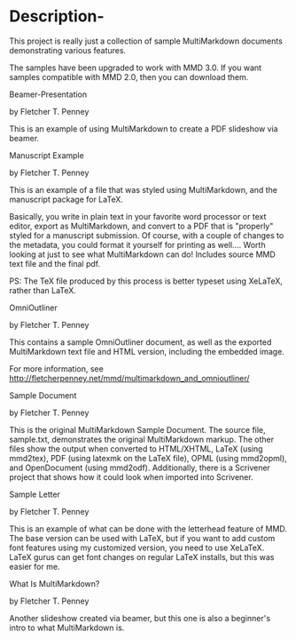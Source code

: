 # Description-
This project is really just a collection of sample MultiMarkdown documents demonstrating various features.

The samples have been upgraded to work with MMD 3.0. If you want samples compatible with MMD 2.0, then you can download them.

Beamer-Presentation

by Fletcher T. Penney

This is an example of using MultiMarkdown to create a PDF slideshow via beamer.

Manuscript Example

by Fletcher T. Penney

This is an example of a file that was styled using MultiMarkdown, and the manuscript package for LaTeX.

Basically, you write in plain text in your favorite word processor or text editor, export as MultiMarkdown, and convert to a PDF that is "properly" styled for a manuscript submission. Of course, with a couple of changes to the metadata, you could format it yourself for printing as well.... Worth looking at just to see what MultiMarkdown can do! Includes source MMD text file and the final pdf.

PS: The TeX file produced by this process is better typeset using XeLaTeX, rather than LaTeX.

OmniOutliner

by Fletcher T. Penney

This contains a sample OmniOutliner document, as well as the exported MultiMarkdown text file and HTML version, including the embedded image.

For more information, see http://fletcherpenney.net/mmd/multimarkdown_and_omnioutliner/

Sample Document

by Fletcher T. Penney

This is the original MultiMarkdown Sample Document. The source file, sample.txt, demonstrates the original MultiMarkdown markup. The other files show the output when converted to HTML/XHTML, LaTeX (using mmd2tex), PDF (using latexmk on the LaTeX file), OPML (using mmd2opml), and OpenDocument (using mmd2odf). Additionally, there is a Scrivener project that shows how it could look when imported into Scrivener.

Sample Letter

by Fletcher T. Penney

This is an example of what can be done with the letterhead feature of MMD. The base version can be used with LaTeX, but if you want to add custom font features using my customized version, you need to use XeLaTeX. LaTeX gurus can get font changes on regular LaTeX installs, but this was easier for me.

What Is MultiMarkdown?

by Fletcher T. Penney

Another slideshow created via beamer, but this one is also a beginner's intro to what MultiMarkdown is.
